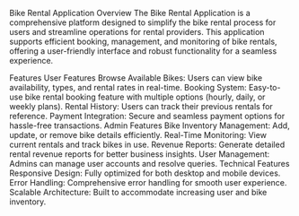Bike Rental Application
Overview
The Bike Rental Application is a comprehensive platform designed to simplify the bike rental process for users and streamline operations for rental providers. This application supports efficient booking, management, and monitoring of bike rentals, offering a user-friendly interface and robust functionality for a seamless experience.

Features
User Features
Browse Available Bikes: Users can view bike availability, types, and rental rates in real-time.
Booking System: Easy-to-use bike rental booking feature with multiple options (hourly, daily, or weekly plans).
Rental History: Users can track their previous rentals for reference.
Payment Integration: Secure and seamless payment options for hassle-free transactions.
Admin Features
Bike Inventory Management: Add, update, or remove bike details efficiently.
Real-Time Monitoring: View current rentals and track bikes in use.
Revenue Reports: Generate detailed rental revenue reports for better business insights.
User Management: Admins can manage user accounts and resolve queries.
Technical Features
Responsive Design: Fully optimized for both desktop and mobile devices.
Error Handling: Comprehensive error handling for smooth user experience.
Scalable Architecture: Built to accommodate increasing user and bike inventory.
